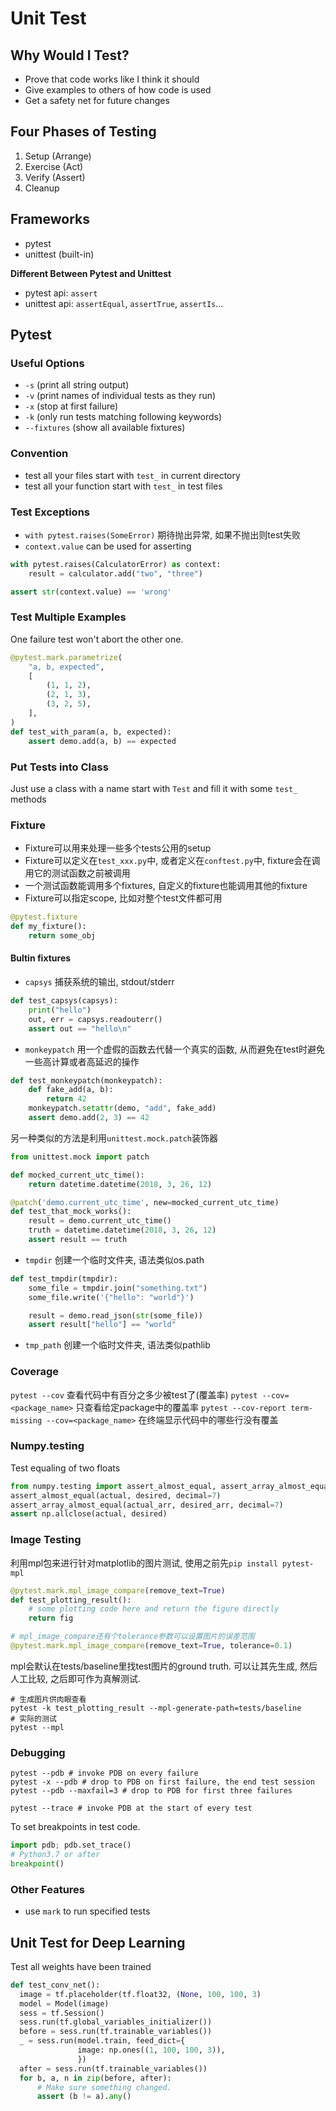  # Unit Test

## Why Would I Test?
* Prove that code works like I think it should
* Give examples to others of how code is used
* Get a safety net for future changes

## Four Phases of Testing
1. Setup (Arrange)
2. Exercise (Act)
3. Verify (Assert)
4. Cleanup

## Frameworks
* pytest
* unittest (built-in)

**Different Between Pytest and Unittest**
* pytest api: `assert`
* unittest api: `assertEqual`, `assertTrue`, `assertIs`...

## Pytest

### Useful Options
* `-s` (print all string output)
* `-v` (print names of individual tests as they run)
* `-x` (stop at first failure)
* `-k` (only run tests matching following keywords)
* `--fixtures` (show all available fixtures)

### Convention
* test all your files start with `test_` in current directory
* test all your function start with `test_` in test files

### Test Exceptions
* `with pytest.raises(SomeError)` 期待抛出异常, 如果不抛出则test失败
* `context.value` can be used for asserting

```python
with pytest.raises(CalculatorError) as context:
    result = calculator.add("two", "three")

assert str(context.value) == 'wrong'
```
### Test Multiple Examples
One failure test won't abort the other one.

```python
@pytest.mark.parametrize(
    "a, b, expected",
    [
        (1, 1, 2),
        (2, 1, 3),
        (3, 2, 5),
    ],
)
def test_with_param(a, b, expected):
    assert demo.add(a, b) == expected
```

### Put Tests into Class

Just use a class with a name start with `Test` and fill it with some `test_` methods

### Fixture

* Fixture可以用来处理一些多个tests公用的setup
* Fixture可以定义在`test_xxx.py`中, 或者定义在`conftest.py`中, fixture会在调用它的测试函数之前被调用
* 一个测试函数能调用多个fixtures, 自定义的fixture也能调用其他的fixture
* Fixture可以指定scope, 比如对整个test文件都可用
```python
@pytest.fixture
def my_fixture():
    return some_obj
```

#### Bultin fixtures
* `capsys`
捕获系统的输出, stdout/stderr
```python
def test_capsys(capsys):
    print("hello")
    out, err = capsys.readouterr()
    assert out == "hello\n"
```

* `monkeypatch`
用一个虚假的函数去代替一个真实的函数, 从而避免在test时避免一些高计算或者高延迟的操作
```python
def test_monkeypatch(monkeypatch):
    def fake_add(a, b):
        return 42
    monkeypatch.setattr(demo, "add", fake_add)
    assert demo.add(2, 3) == 42
```

另一种类似的方法是利用`unittest.mock.patch`装饰器
```python
from unittest.mock import patch

def mocked_current_utc_time():
    return datetime.datetime(2018, 3, 26, 12)

@patch('demo.current_utc_time', new=mocked_current_utc_time)
def test_that_mock_works():
    result = demo.current_utc_time()
    truth = datetime.datetime(2018, 3, 26, 12)
    assert result == truth
```

* `tmpdir`
创建一个临时文件夹, 语法类似os.path
```python
def test_tmpdir(tmpdir):
    some_file = tmpdir.join("something.txt")
    some_file.write('{"hello": "world"}')

    result = demo.read_json(str(some_file))
    assert result["hello"] == "world"
```

* `tmp_path`
创建一个临时文件夹, 语法类似pathlib

### Coverage
`pytest --cov` 查看代码中有百分之多少被test了(覆盖率)
`pytest --cov=<package_name>` 只查看给定package中的覆盖率
`pytest --cov-report term-missing --cov=<package_name>` 在终端显示代码中的哪些行没有覆盖

### Numpy.testing

Test equaling of two floats
```python
from numpy.testing import assert_almost_equal, assert_array_almost_equal
assert_almost_equal(actual, desired, decimal=7)
assert_array_almost_equal(actual_arr, desired_arr, decimal=7)
assert np.allclose(actual, desired)
```

### Image Testing

利用mpl包来进行针对matplotlib的图片测试, 使用之前先`pip install pytest-mpl`

```python
@pytest.mark.mpl_image_compare(remove_text=True)
def test_plotting_result():
    # some plotting code here and return the figure directly
    return fig

# mpl_image_compare还有个tolerance参数可以设置图片的误差范围
@pytest.mark.mpl_image_compare(remove_text=True, tolerance=0.1)
```

mpl会默认在tests/baseline里找test图片的ground truth. 可以让其先生成, 然后人工比较, 之后即可作为真解测试.
```shell
# 生成图片供肉眼查看
pytest -k test_plotting_result --mpl-generate-path=tests/baseline
# 实际的测试
pytest --mpl
```

### Debugging
```shell
pytest --pdb # invoke PDB on every failure
pytest -x --pdb # drop to PDB on first failure, the end test session
pytest --pdb --maxfail=3 # drop to PDB for first three failures

pytest --trace # invoke PDB at the start of every test
```

To set breakpoints in test code.
```python
import pdb; pdb.set_trace()
# Python3.7 or after
breakpoint()
```

### Other Features
* use `mark` to run specified tests

## Unit Test for Deep Learning

Test all weights have been trained

```python
def test_conv_net():
  image = tf.placeholder(tf.float32, (None, 100, 100, 3)
  model = Model(image)
  sess = tf.Session()
  sess.run(tf.global_variables_initializer())
  before = sess.run(tf.trainable_variables())
  _ = sess.run(model.train, feed_dict={
               image: np.ones((1, 100, 100, 3)),
               })
  after = sess.run(tf.trainable_variables())
  for b, a, n in zip(before, after):
      # Make sure something changed.
      assert (b != a).any()
```

